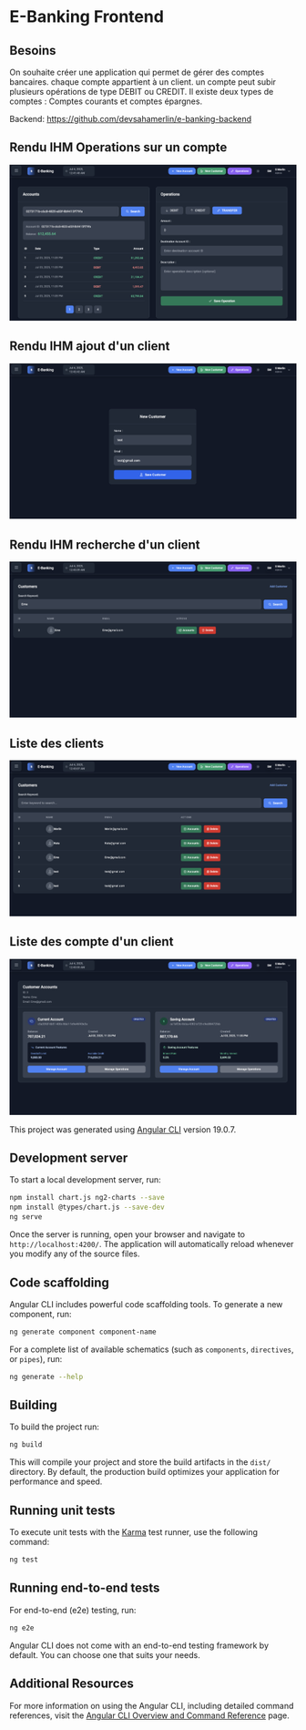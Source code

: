 # E-Banking Frontend

## Besoins
On souhaite créer une application qui permet de gérer des comptes bancaires. chaque compte appartient à un client. un compte peut subir plusieurs opérations de type DEBIT ou CREDIT. Il existe deux types de comptes : Comptes courants et comptes épargnes.

Backend: https://github.com/devsahamerlin/e-banking-backend

## Rendu IHM Operations sur un compte

![account-search-form](images/account-search-form.png)

## Rendu IHM ajout d'un client

![add-customer](images/add-customer.png)

## Rendu IHM recherche d'un client

![search-customers](images/search-customers.png)

## Liste des clients

![customer-list](images/customer-list.png)

## Liste des compte d'un client

![customer-accounts](images/customer-accounts.png)

This project was generated using [Angular CLI](https://github.com/angular/angular-cli) version 19.0.7.

## Development server

To start a local development server, run:

```bash
npm install chart.js ng2-charts --save
npm install @types/chart.js --save-dev
ng serve
```

Once the server is running, open your browser and navigate to `http://localhost:4200/`. The application will automatically reload whenever you modify any of the source files.

## Code scaffolding

Angular CLI includes powerful code scaffolding tools. To generate a new component, run:

```bash
ng generate component component-name
```

For a complete list of available schematics (such as `components`, `directives`, or `pipes`), run:

```bash
ng generate --help
```

## Building

To build the project run:

```bash
ng build
```

This will compile your project and store the build artifacts in the `dist/` directory. By default, the production build optimizes your application for performance and speed.

## Running unit tests

To execute unit tests with the [Karma](https://karma-runner.github.io) test runner, use the following command:

```bash
ng test
```

## Running end-to-end tests

For end-to-end (e2e) testing, run:

```bash
ng e2e
```

Angular CLI does not come with an end-to-end testing framework by default. You can choose one that suits your needs.

## Additional Resources

For more information on using the Angular CLI, including detailed command references, visit the [Angular CLI Overview and Command Reference](https://angular.dev/tools/cli) page.
